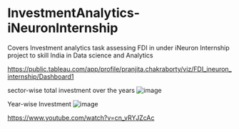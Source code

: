 # InvestmentAnalytics-iNeuronInternship
Covers Investment analytics task assessing FDI in under iNeuron Internship project to skill India in Data science and Analytics

https://public.tableau.com/app/profile/pranjita.chakraborty/viz/FDI_ineuron_internship/Dashboard1

sector-wise total investment over the years
![image](https://user-images.githubusercontent.com/92704789/137922858-55050d9f-1c68-43f7-a433-ed46d4c488e3.png)


Year-wise Investment
![image](https://user-images.githubusercontent.com/92704789/137923053-24fd45e1-a0b7-475e-ad33-b16634be3720.png)

https://www.youtube.com/watch?v=cn_vRYJZcAc
